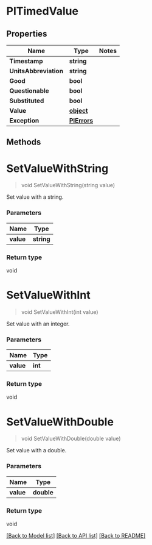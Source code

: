 # PITimedValue

## Properties
Name | Type | Notes
------------ | ------------- | -------------
**Timestamp** | **string**
**UnitsAbbreviation** | **string**
**Good** | **bool**
**Questionable** | **bool**
**Substituted** | **bool**
**Value** | **[**object**](../Model/Object.md)**
**Exception** | **[**PIErrors**](../Model/PIErrors.md)**

## Methods

# **SetValueWithString**
> void SetValueWithString(string value)

Set value with a string.

### Parameters

Name | Type
------------- | -------------
 **value** | **string**

### Return type

void


# **SetValueWithInt**
> void SetValueWithInt(int value)

Set value with an integer.

### Parameters

Name | Type
------------- | -------------
 **value** | **int**

### Return type

void


# **SetValueWithDouble**
> void SetValueWithDouble(double value)

Set value with a double.

### Parameters

Name | Type
------------- | -------------
 **value** | **double**

### Return type

void

[[Back to Model list]](../../README.md#documentation-for-models) [[Back to API list]](../../README.md#documentation-for-api-endpoints) [[Back to README]](../../README.md)

